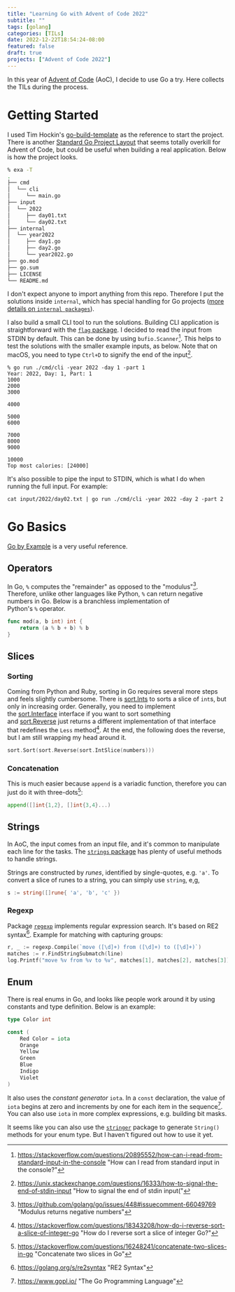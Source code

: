 ```yaml
---
title: "Learning Go with Advent of Code 2022"
subtitle: ""
tags: [golang]
categories: [TILs]
date: 2022-12-22T18:54:24-08:00
featured: false
draft: true
projects: ["Advent of Code 2022"]
---
```


In this year of [Advent of Code](https://adventofcode.com/2022) (AoC), I decide to use Go a try. Here collects the TILs during the process.

<!--more-->

# Getting Started

I used Tim Hockin's [go-build-template](https://github.com/thockin/go-build-template) as the reference to start the project. There is another [Standard Go Project Layout](https://github.com/golang-standards/project-layout) that seems totally overkill for Advent of Code, but could be useful when building a real application. Below is how the project looks.

```bash
% exa -T                                                                                                                                                                                                                                                               (main)
.
├── cmd
│  └── cli
│     └── main.go
├── input
│  └── 2022
│     ├── day01.txt
│     └── day02.txt
├── internal
│  └── year2022
│     ├── day1.go
│     ├── day2.go
│     └── year2022.go
├── go.mod
├── go.sum
├── LICENSE
└── README.md
```

I don't expect anyone to import anything from this repo. Therefore I put the solutions inside `internal`, which has special handling for Go projects ([more details on `internal packages`](https://docs.google.com/document/d/1e8kOo3r51b2BWtTs_1uADIA5djfXhPT36s6eHVRIvaU/edit)).

I also build a small CLI tool to run the solutions. Building CLI application is straightforward with the [`flag` package](https://pkg.go.dev/flag). I decided to read the input from STDIN by default. This can be done by using `bufio.Scanner`[^1]. This helps to test the solutions with the smaller example inputs, as below. Note that on macOS, you need to type `Ctrl+D` to signify the end of the input[^2].

```shell
% go run ./cmd/cli -year 2022 -day 1 -part 1
Year: 2022, Day: 1, Part: 1
1000
2000
3000

4000

5000
6000

7000
8000
9000

10000
Top most calories: [24000]
```

It's also possible to pipe the input to STDIN, which is what I do when running the full input. For example:
```shell
cat input/2022/day02.txt | go run ./cmd/cli -year 2022 -day 2 -part 2
```

# Go Basics

[Go by Example](https://gobyexample.com/) is a very useful reference.

## Operators

In Go, `%` computes the "remainder" as opposed to the "modulus"[^5]. Therefore, unlike other languages like Python, `%` can return negative numbers in Go. Below is a branchless implementation of Python's `%` operator.

```go
func mod(a, b int) int {
    return (a % b + b) % b
}
```

## Slices

### Sorting

Coming from Python and Ruby, sorting in Go requires several more steps and feels slightly cumbersome. There is [sort.Ints](http://golang.org/pkg/sort/#Ints) to sorts a slice of `int`s, but only in increasing order. Generally, you need to implement the [sort.Interface](http://golang.org/pkg/sort/#Interface) interface if you want to sort something and [sort.Reverse](http://golang.org/pkg/sort/#Reverse) just returns a different implementation of that interface that redefines the `Less` method[^3]. At the end, the following does the reverse, but I am still wrapping my head around it.

```go
sort.Sort(sort.Reverse(sort.IntSlice(numbers)))
```

### Concatenation

This is much easier because `append` is a variadic function, therefore you can just do it with three-dots[^6]:

```go
append([]int{1,2}, []int{3,4}...)
```

## Strings

In AoC, the input comes from an input file, and it's common to manipulate each line for the tasks. The [`strings` package](https://pkg.go.dev/strings) has plenty of useful methods to handle strings.

Strings are constructed by *runes*, identified by single-quotes, e.g. `'a'`. To convert a slice of runes to a string, you can simply use `string`, e,g,

```go
s := string([]rune{ 'a', 'b', 'c' })
```

### Regexp

Package [`regexp`](https://pkg.go.dev/regexp) implements regular expression search. It's based on RE2 syntax[^7]. Example for matching with capturing groups:

```go
r, _ := regexp.Compile(`move ([\d]+) from ([\d]+) to ([\d]+)`)
matches := r.FindStringSubmatch(line)
log.Printf("move %v from %v to %v", matches[1], matches[2], matches[3])
```

## Enum

There is real enums in Go, and looks like people work around it by using constants and type definition. Below is an example:
```go
type Color int

const (
	Red Color = iota
	Orange
	Yellow
	Green
	Blue
	Indigo
	Violet
)
```

It also uses the *constant generator* `iota`. In a `const` declaration, the value of `iota` begins at zero and increments by one for each item in the sequence[^4]. You can also use `iota` in more complex expressions, e.g. building bit masks.

It seems like you can also use the [`stringer`](https://pkg.go.dev/golang.org/x/tools/cmd/stringer)  package to generate `String()` methods for your enum type. But I haven't figured out how to use it yet.

[^1]: https://stackoverflow.com/questions/20895552/how-can-i-read-from-standard-input-in-the-console "How can I read from standard input in the console?"
[^2]: https://unix.stackexchange.com/questions/16333/how-to-signal-the-end-of-stdin-input "How to signal the end of stdin input("
[^3]: https://stackoverflow.com/questions/18343208/how-do-i-reverse-sort-a-slice-of-integer-go "How do I reverse sort a slice of integer Go?"
[^4]: https://www.gopl.io/ "The Go Programming Language"
[^5]: https://github.com/golang/go/issues/448#issuecomment-66049769 "Modulus returns negative numbers"
[^6]: https://stackoverflow.com/questions/16248241/concatenate-two-slices-in-go "Concatenate two slices in Go"
[^7]: https://golang.org/s/re2syntax "RE2 Syntax"
